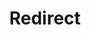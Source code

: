 ﻿---
layout: src/layouts/Redirect.astro
title: Redirect
redirect: /docs/octopus-rest-api/tentacle.exe-command-line/checkservices
pubDate:  2023-01-01
navSearch: false
navSitemap: false
navMenu: false
---
